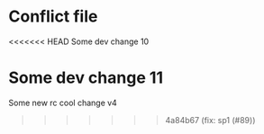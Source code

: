# Conflict file

<<<<<<< HEAD
Some dev change 10

Some dev change 11
=======
Some new rc cool change v4
>>>>>>> 4a84b67 (fix: sp1 (#89))
